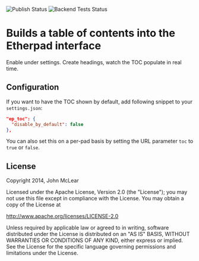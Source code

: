 ![Publish Status](https://github.com/ether/ep_table_of_contents/workflows/Node.js%20Package/badge.svg) ![Backend Tests Status](https://github.com/ether/ep_table_of_contents/workflows/Backend%20tests/badge.svg)

# Builds a table of contents into the Etherpad interface

Enable under settings.
Create headings, watch the TOC populate in real time.

## Configuration

If you want to have the TOC shown by default, add following snippet to your `settings.json`:

```json
"ep_toc": {
  "disable_by_default": false
},
```

You can also set this on a per-pad basis by setting the URL parameter `toc` to `true` or `false`.

## License
Copyright 2014, John McLear

Licensed under the Apache License, Version 2.0 (the "License");
you may not use this file except in compliance with the License.
You may obtain a copy of the License at

   http://www.apache.org/licenses/LICENSE-2.0

Unless required by applicable law or agreed to in writing, software
distributed under the License is distributed on an "AS IS" BASIS,
WITHOUT WARRANTIES OR CONDITIONS OF ANY KIND, either express or implied.
See the License for the specific language governing permissions and
limitations under the License.

